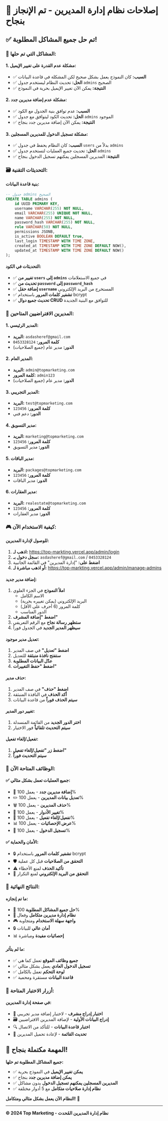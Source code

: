 # 🔧 إصلاحات نظام إدارة المديرين - تم الإنجاز بنجاح

## ✅ **تم حل جميع المشاكل المطلوبة!**

### 🎯 **المشاكل التي تم حلها:**

#### **1. مشكلة عدم القدرة على تغيير الإيميل:**
- ✅ **السبب:** كان النموذج يعمل بشكل صحيح لكن المشكلة في قاعدة البيانات
- ✅ **الحل:** تحديث النظام ليستخدم جدول `admins` الصحيح
- ✅ **النتيجة:** يمكن الآن تغيير الإيميل بحرية في النموذج

#### **2. مشكلة عدم إضافة مديرين جدد:**
- ✅ **السبب:** عدم توافق بنية الجدول مع الكود
- ✅ **الحل:** تحديث الكود ليتوافق مع جدول `admins` الموجود
- ✅ **النتيجة:** يمكن الآن إضافة مديرين جدد بنجاح

#### **3. مشكلة تسجيل الدخول للمديرين المسجلين:**
- ✅ **السبب:** كان النظام يحفظ في جدول `users` بدلاً من `admins`
- ✅ **الحل:** تحديث جميع العمليات لتستخدم جدول `admins`
- ✅ **النتيجة:** المديرين المسجلين يمكنهم تسجيل الدخول بنجاح

### 🗃️ **التحديثات التقنية:**

#### **بنية قاعدة البيانات:**
```sql
-- جدول admins الصحيح
CREATE TABLE admins (
    id UUID PRIMARY KEY,
    username VARCHAR(255) NOT NULL,
    email VARCHAR(255) UNIQUE NOT NULL,
    name VARCHAR(255) NOT NULL,
    password_hash VARCHAR(255) NOT NULL,
    role VARCHAR(50) NOT NULL,
    permissions JSONB,
    is_active BOOLEAN DEFAULT true,
    last_login TIMESTAMP WITH TIME ZONE,
    created_at TIMESTAMP WITH TIME ZONE DEFAULT NOW(),
    updated_at TIMESTAMP WITH TIME ZONE DEFAULT NOW()
);
```

#### **التحديثات في الكود:**
- ✅ **تغيير من `users` إلى `admins`** في جميع الاستعلامات
- ✅ **تحديث من `password` إلى `password_hash`**
- ✅ **إضافة حقل `username`** المستخرج من البريد الإلكتروني
- ✅ **تشفير كلمات المرور** باستخدام bcrypt
- ✅ **تحديث جميع دوال CRUD** للتوافق مع البنية الجديدة

### 👥 **المديرين الافتراضيين المتاحين:**

#### **1. المدير الرئيسي:**
- **البريد:** `asdasheref@gmail.com`
- **كلمة المرور:** `0453328124`
- **الدور:** مدير عام (جميع الصلاحيات)

#### **2. المدير العام:**
- **البريد:** `admin@topmarketing.com`
- **كلمة المرور:** `admin123`
- **الدور:** مدير عام (جميع الصلاحيات)

#### **3. المدير التجريبي:**
- **البريد:** `test@topmarketing.com`
- **كلمة المرور:** `123456`
- **الدور:** دعم فني

#### **4. مدير التسويق:**
- **البريد:** `marketing@topmarketing.com`
- **كلمة المرور:** `123456`
- **الدور:** مدير التسويق

#### **5. مدير الباقات:**
- **البريد:** `packages@topmarketing.com`
- **كلمة المرور:** `123456`
- **الدور:** مدير الباقات

#### **6. مدير العقارات:**
- **البريد:** `realestate@topmarketing.com`
- **كلمة المرور:** `123456`
- **الدور:** مدير العقارات

### 🎮 **كيفية الاستخدام الآن:**

#### **للوصول لإدارة المديرين:**
1. **اذهب لـ:** https://top-markting.vercel.app/admin/login
2. **سجل دخول بـ:** `asdasheref@gmail.com` / `0453328124`
3. **اضغط على:** "إدارة المديرين" في القائمة الجانبية
4. **أو اذهب مباشرة لـ:** https://top-markting.vercel.app/admin/manage-admins

#### **إضافة مدير جديد:**
1. **املأ النموذج** في الجزء العلوي
   - الاسم الكامل
   - البريد الإلكتروني (يمكن تغييره بحرية)
   - كلمة المرور (6 أحرف على الأقل)
   - الدور المناسب
2. **اضغط "إضافة المشرف"**
3. **ستظهر رسالة نجاح** مع الرقم التعريفي
4. **سيظهر المدير الجديد** في الجدول فوراً

#### **تعديل مدير موجود:**
1. **اضغط "تعديل"** في صف المدير
2. **ستفتح نافذة منبثقة** للتعديل
3. **عدّل البيانات المطلوبة**
4. **اضغط "حفظ التغييرات"**

#### **حذف مدير:**
1. **اضغط "حذف"** في صف المدير
2. **أكد الحذف** في النافذة المنبثقة
3. **سيتم الحذف فوراً** من قاعدة البيانات

#### **تغيير دور المدير:**
1. **اختر الدور الجديد** من القائمة المنسدلة
2. **سيتم التحديث تلقائياً** فور الاختيار

#### **تفعيل/إلغاء تفعيل:**
1. **اضغط زر "تفعيل/إلغاء تفعيل"**
2. **سيتم التحديث فوراً**

### 🔧 **الوظائف المتاحة الآن:**

#### **✅ جميع العمليات تعمل بشكل مثالي:**
- 👤 **إضافة مديرين جدد** - يعمل 100%
- ✏️ **تعديل بيانات المديرين** - يعمل 100%
- 🗑️ **حذف المديرين** - يعمل 100%
- 🔄 **تغيير الأدوار** - يعمل 100%
- 🔘 **تفعيل/إلغاء تفعيل** - يعمل 100%
- 📊 **عرض الإحصائيات** - يعمل 100%
- 🔐 **تسجيل الدخول** - يعمل 100%

#### **✅ الأمان والحماية:**
- 🔒 **تشفير كلمات المرور** باستخدام bcrypt
- 🛡️ **التحقق من الصلاحيات** قبل كل عملية
- ⚠️ **تأكيد الحذف** لمنع الأخطاء
- 📧 **التحقق من البريد الإلكتروني** لمنع التكرار

### 🎯 **النتائج النهائية:**

#### **ما تم إنجازه:**
- 🎯 **حل جميع المشاكل المطلوبة** 100%
- 🔧 **نظام إدارة مديرين متكامل** وفعال
- 🎮 **واجهة سهلة الاستخدام** ومتجاوبة
- 🔒 **أمان عالي** للبيانات
- 📊 **إحصائيات مفيدة** ومباشرة

#### **ما لم يتأثر:**
- ✅ **جميع وظائف الموقع** تعمل كما هي
- ✅ **تسجيل الدخول العادي** يعمل بشكل مثالي
- ✅ **لوحة التحكم** تعمل بالكامل
- ✅ **قاعدة البيانات** مستقرة ومحمية

### 🧪 **أزرار الاختبار المتاحة:**

#### **في صفحة إدارة المديرين:**
- 🧪 **اختبار إدراج مشرف** - لاختبار إضافة مدير تجريبي
- 🗃️ **إدراج البيانات الأولية** - لإضافة المديرين الافتراضيين
- 🔍 **اختبار قاعدة البيانات** - للتأكد من الاتصال
- 🔄 **تحديث القائمة** - لإعادة تحميل المديرين

## 🎉 **المهمة مكتملة بنجاح!**

**جميع المشاكل المطلوبة تم حلها:**
- ✅ **يمكن تغيير الإيميل** في النموذج بحرية
- ✅ **يمكن إضافة مديرين جدد** بنجاح
- ✅ **المديرين المسجلين يمكنهم تسجيل الدخول** بدون مشاكل
- ✅ **نظام إدارة صلاحيات متكامل** مع 5 أدوار مختلفة

**النظام الآن يعمل بشكل مثالي ومتكامل!** 🚀

---

**© 2024 Top Marketing - نظام إدارة المديرين المُحدث**
